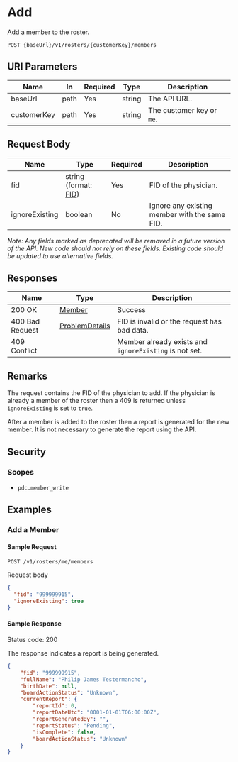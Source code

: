 # Add

Add a member to the roster.

```HTTP
POST {baseUrl}/v1/rosters/{customerKey}/members
```

## URI Parameters

| Name | In | Required | Type | Description |
| - | - | - | - | - |
| baseUrl | path | Yes | string | The API URL. |
| customerKey | path | Yes | string | The customer key or `me`. |

## Request Body

| Name | Type | Required | Description |
| - | - | - | - |
| fid | string (format: [FID](../definitions/fid.md)) | Yes | FID of the physician. |
| ignoreExisting | boolean | No | Ignore any existing member with the same FID. |

*Note: Any fields marked as deprecated will be removed in a future version of the API. New code should not rely on these fields. Existing code should be updated to use alternative fields.*

## Responses

| Name | Type | Description |
| - | - | - |
| 200 OK | [Member](../definitions/member.md) | Success |
| 400 Bad Request | [ProblemDetails](../definitions/problem-details.md) | FID is invalid or the request has bad data. |
| 409 Conflict | | Member already exists and `ignoreExisting` is not set. |

## Remarks

The request contains the FID of the physician to add. If the physician is already a member of the roster then a 409 is returned unless `ignoreExisting` is set to `true`.

After a member is added to the roster then a report is generated for the new member. It is not necessary to generate the report using the API.

## Security

### Scopes

- `pdc.member_write`

## Examples

### Add a Member

#### Sample Request

```HTTP
POST /v1/rosters/me/members
```

Request body

```json
{
  "fid": "999999915",
  "ignoreExisting": true
}
```

#### Sample Response

Status code: 200

The response indicates a report is being generated.

```json
{
    "fid": "999999915",
    "fullName": "Philip James Testermancho",
    "birthDate": null,
    "boardActionStatus": "Unknown",
    "currentReport": {
        "reportId": 0,
        "reportDateUtc": "0001-01-01T06:00:00Z",
        "reportGeneratedBy": "",
        "reportStatus": "Pending",
        "isComplete": false,
        "boardActionStatus": "Unknown"
    }
}
```
